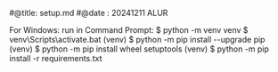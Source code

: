 #@title: setup.md#@date : 20241211 ALURFor Windows: run in Command Prompt:$ python -m venv venv$ venv\Scripts\activate.bat(venv) $ python -m pip install --upgrade pip(venv) $ python -m pip install wheel setuptools(venv) $ python -m pip install -r requirements.txt